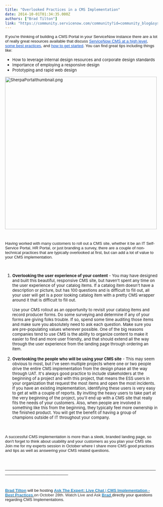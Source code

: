 ```yaml
---
title: "Overlooked Practices in a CMS Implementation"
date: 2014-10-01T01:34:35.000Z
authors: ["Brad Tilton"]
link: "https://community.servicenow.com/community?id=community_blog&sys_id=f92ea66ddbd0dbc01dcaf3231f9619bf"
---
```

<p><span><span style="font-size: 10pt; font-family: Arial;">If you're thinking of building a CMS Portal in your ServiceNow instance there are a lot of really great resources available that discuss </span><span style="font-size: 10pt;"><a class="jive-link-external-small" href="http://www.cloudsherpas.com/partner-servicenow/deploying-servicenow-cms-what-you-need-to-know/" rel="nofollow" target="_blank"><span style="font-family: Arial; color: #1155cc; text-decoration: underline;">ServiceNow CMS at a high level</span></a><span style="font-family: Arial;">, </span><a class="jive-link-external-small" href="http://www.cloudsherpas.com/resources/top-10-cms-best-practices/" rel="nofollow" target="_blank"><span style="font-family: Arial; color: #1155cc; text-decoration: underline;">some best practices</span></a><span style="font-family: Arial;">, and </span><a class="jive-link-external-small" href="http://wiki.servicenow.com/index.php?title=Content_Management_Planning" rel="nofollow" target="_blank"><span style="font-family: Arial; color: #1155cc; text-decoration: underline;">how to get started</span></a><span style="font-family: Arial;">. You can find great tips including things like:</span></span></span></p><ul style="list-style-type: disc;"><li><span dir="ltr" style="font-size: 10pt;">How to leverage internal design resources and corporate design standards</span></li><li><span dir="ltr" style="font-size: 10pt;">Importance of employing a responsive design</span></li><li><span style="font-size: 10pt;">Prototyping and rapid web design</span></li></ul><p><span style="font-size: 10pt;"><a _jive_internal="true" href="/servlet/JiveServlet/showImage/38-3503-14143/SherpaPortalthumbnail.png"><img  alt="SherpaPortalthumbnail.png" class="image-0 jive-image" height="305" src="d992a9cedb50df048c8ef4621f9619c0.iix" style="height: auto;" width="500"/></a></span></p><p style="min-height: 8pt; height: 8pt; padding: 0px;">  </p><p dir="ltr"><span style="font-size: 10pt; font-family: Arial;">Having worked with many customers to roll out a CMS site, whether it be an IT Self-Service Portal, HR Portal, or just branding a survey, there are a couple of non-technical practices that are typically overlooked at first, but can add a lot of value to your CMS implementation.</span></p><p><span style="font-size: 10pt;"><br/></span></p><ol><li><span dir="ltr" style="font-size: 10pt;"><span style="font-weight: bold;">Overlooking the user experience of your content</span> - You may have designed and built this beautiful, responsive CMS site, but haven't spent any time on the user experience of your catalog items. If a catalog item doesn't have a description or picture, but has 100 questions and is difficult to fill out, all your user will get is a poor looking catalog item with a pretty CMS wrapper around it that is difficult to fill out. <br class="kix-line-break"/><br class="kix-line-break"/>Use your CMS rollout as an opportunity to revisit your catalog items and record producer forms. Do some surveying and determine if any of your forms are giving folks trouble. If so, spend some time auditing those items and make sure you absolutely need to ask each question. Make sure you are pre-populating values wherever possible. One of the big reasons companies tend to use CMS is the ability to organize content to make it easier to find and more user friendly, and that should extend all the way through the user experience from the landing page through ordering an item.<br/><br/></span></li><li><span dir="ltr" style="font-size: 10pt;"><span style="font-weight: bold;">Overlooking the people who will be using your CMS site</span> - This may seem obvious to most, but I've seen multiple projects where one or two people drive the entire CMS implementation from the design phase all the way through UAT. It's always good practice to include stakeholders at the beginning of a project and with this project, that means the ESS users in your organization that request the most items and open the most incidents. If you have an existing implementation, identifying these users is very easy to get at with a couple of reports. By inviting the heavy users to take part at the very beginning of the project, you'll end up with a CMS site that really fits the needs of your customers. Also, when people are involved in something like this from the beginning, they typically feel more ownership in the finished product. You will get the benefit of having a group of champions outside of IT throughout your company.</span></li></ol><p><span><br/><br/><span style="font-size: 10pt; font-family: Arial;">A successful CMS implementation is more than a sleek, branded landing page, so don't forget to think about usability and your customers as you plan your CMS site. Join me for my experts session in October where I share more CMS good practices and tips as well as answering your CMS related questions.</span></span></p><p><span style="font-size: 10pt; font-family: Arial;"><br/></span></p><p><span style="font-size: 10pt; font-family: Arial;">_____<span style="font-size: 10pt; font-family: Arial;">_____<span style="font-size: 10pt; font-family: Arial;">_____<span style="font-size: 10pt; font-family: Arial;">_____<span style="font-size: 10pt; font-family: Arial;">_____<span style="font-size: 10pt; font-family: Arial;">_____<span style="font-size: 10pt; font-family: Arial;">_____<span style="font-size: 10pt; font-family: Arial;">_____<span style="font-size: 10pt; font-family: Arial;">_____<span style="font-size: 10pt; font-family: Arial;">_____<span style="font-size: 10pt; font-family: Arial;">_____<span style="font-size: 10pt; font-family: Arial;">_____<span style="font-size: 10pt; font-family: Arial;">_____<span style="font-size: 10pt; font-family: Arial;">_____<span style="font-size: 10pt; font-family: Arial;">_____<span style="font-size: 10pt; font-family: Arial;">_____<span style="font-size: 10pt; font-family: Arial;">_____<span style="font-size: 10pt; font-family: Arial;">_____<span style="font-size: 10pt; font-family: Arial;">_____</span></span></span></span></span></span></span></span></span></span></span></span></span></span></span></span></span></span></span></p><p><span style="font-size: 10pt; font-family: Arial;"><br/></span></p><p><span style="font-size: 10pt; font-family: Arial;"><span style="font-size: 10pt; font-family: Arial;"><strong><a _jive_internal="true" class="jiveTT-hover-user jive-link-profile-small" data-containerid="-1" data-containertype="-1" data-objectid="2204" data-objecttype="3" href="/community?id=community_user_profile&user=90e1da21dbd81fc09c9ffb651f961977"><span style="color: #2989c5;">Brad Tilton</span></a></strong> will be hosting <a _jive_internal="true" data-containerid="2059" data-containertype="14" data-objectid="171806" data-objecttype="1" href="/community?id=community_question&sys_id=f4ce0b61dbdcdbc01dcaf3231f9619f1"><span style="color: ##2989c5;"><span style="color: #2989c5;"><strong>Ask The Expert: Live Chat</strong></span><span style="color: #2989c5;"> | <strong>CMS Implementation - Best Practices </strong></span></span></a></span><span style="color: #2989c5;"><span style="color: #333333;">on October 28th. Watch Live and Ask</span> </span><a _jive_internal="true" class="jiveTT-hover-user jive-link-profile-small" data-containerid="-1" data-containertype="-1" data-objectid="2204" data-objecttype="3" href="/community?id=community_user_profile&user=90e1da21dbd81fc09c9ffb651f961977"><span style="color: #2989c5;"><span style="color: #2989c5;"><strong>Brad</strong></span> </span></a>directly your questions regarding CMS Implementations.</span></p><p><span style="font-size: 10pt; font-family: Arial;"><br/></span></p>